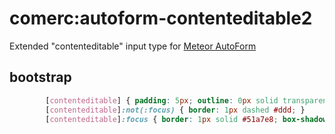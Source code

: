 comerc:autoform-contenteditable2
================================

Extended "contenteditable" input type for [Meteor AutoForm](https://github.com/aldeed/meteor-autoform)

bootstrap
---------
```css
		[contenteditable] { padding: 5px; outline: 0px solid transparent; border-radius: 3px; }
		[contenteditable]:not(:focus) { border: 1px dashed #ddd; }
		[contenteditable]:focus { border: 1px solid #51a7e8; box-shadow: inset 0 1px 2px rgba(0,0,0,0.075),0 0 5px rgba(81,167,232,0.5); }
```
